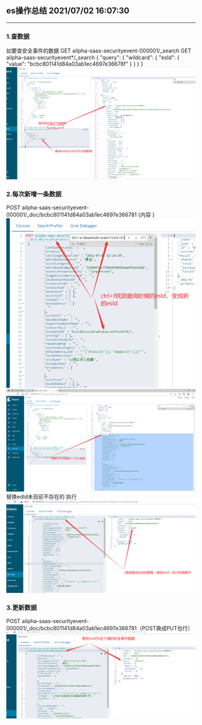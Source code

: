## es操作总结  2021/07/02 16:07:30 
---
### 1.查数据
如要查安全事件的数据
GET ailpha-saas-securityevent-000001/_search
GET ailpha-saas-securityevent*/_search
{
 "query": {
   "wildcard": {
     "esId": {
       "value": "bcbc801141d84a03ab1ec4697e36678f"
     }
   }
 }
}
![img.png](es操作截图/img.png)
### 2.每次新增一条数据
POST ailpha-saas-securityevent-000001/_doc/bcbc801141d84a03ab1ec4697e366781
{内容
}
![img_4.png](es操作截图/img_4.png)
![img_1.png](es操作截图/img_1.png)
替换edId未目前不存在的 执行
![img_2.png](es操作截图/img_2.png)
### 3.更新数据
POST ailpha-saas-securityevent-000001/_doc/bcbc801141d84a03ab1ec4697e366781（POST换成PUT也行）
![img_3.png](es操作截图/img_3.png)